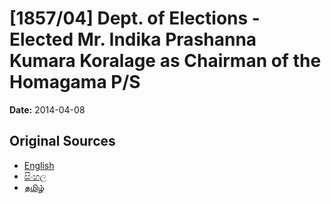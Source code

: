 # [1857/04] Dept. of Elections - Elected Mr. Indika Prashanna Kumara Koralage as Chairman of the Homagama P/S

**Date:** 2014-04-08

## Original Sources

- [English](https://documents.gov.lk/view/extra-gazettes/2014/4/1857-04_E.pdf)
- [සිංහල](https://documents.gov.lk/view/extra-gazettes/2014/4/1857-04_S.pdf)
- [தமிழ்](https://documents.gov.lk/view/extra-gazettes/2014/4/1857-04_T.pdf)
